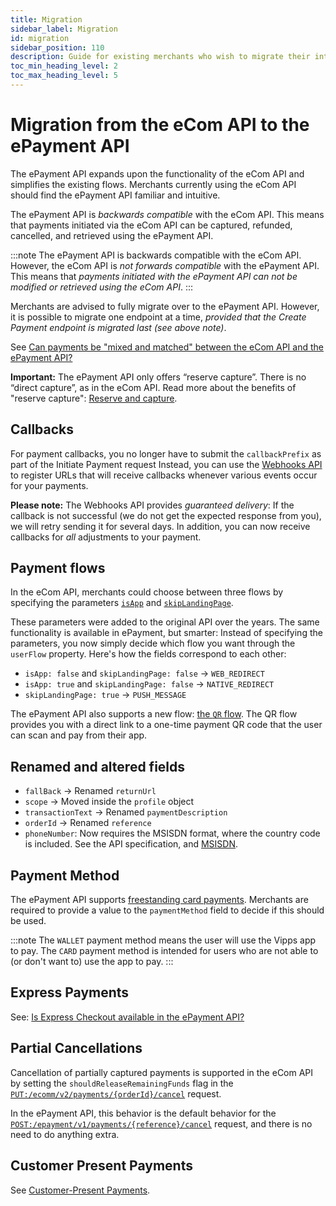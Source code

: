 ```yaml
---
title: Migration
sidebar_label: Migration
id: migration
sidebar_position: 110
description: Guide for existing merchants who wish to migrate their integration to the ePayment API.
toc_min_heading_level: 2
toc_max_heading_level: 5
---
```



# Migration from the eCom API to the ePayment API

The ePayment API expands upon the functionality of the eCom API and simplifies the existing flows.
Merchants currently using the eCom API should find the ePayment API familiar and intuitive.

The ePayment API is *backwards compatible* with the eCom API. This means that payments initiated
via the eCom API can be captured, refunded, cancelled, and retrieved using the ePayment API.

:::note
The ePayment API is backwards compatible with the eCom API. However, the eCom API is *not forwards compatible* with the ePayment API. This means that *payments initiated with the ePayment API can not be modified or retrieved using the eCom API*.
:::

Merchants are advised to fully migrate over to the ePayment API. However, it is possible to migrate one endpoint at a time, *provided that the Create Payment endpoint is migrated last (see above note)*.

See
[Can payments be "mixed and matched" between the eCom API and the ePayment API?](https://developer.vippsmobilepay.com/docs/APIs/epayment-api/faq/#can-payments-be-mixed-and-matched-between-the-ecom-api-and-the-epayment-api)

**Important:**
The ePayment API only offers “reserve capture”. There is no “direct capture”, as
in the eCom API. Read more about the benefits of "reserve capture":
[Reserve and capture](https://developer.vippsmobilepay.com/docs/knowledge-base/reserve-and-capture).

## Callbacks

For payment callbacks, you no longer have to submit the `callbackPrefix` as part of the Initiate Payment request
Instead, you can use the
[Webhooks API](https://developer.vippsmobilepay.com/docs/APIs/epayment-api/features/webhooks)
to register URLs that will receive callbacks whenever various events occur for your payments.

**Please note:** The Webhooks API provides *guaranteed delivery*: If the callback is not successful
(we do not get the expected response from you), we will retry sending it for several days.
In addition, you can now receive callbacks for *all* adjustments to your payment.

## Payment flows

In the eCom API, merchants could choose between three flows by specifying the parameters
[`isApp`](https://developer.vippsmobilepay.com/docs/knowledge-base/isApp/)
and
[`skipLandingPage`](https://developer.vippsmobilepay.com/docs/knowledge-base/landing-page/#skip-landing-page).

These parameters were added to the original API over the years. The same functionality is available in ePayment,
but smarter: Instead of specifying the parameters, you now simply decide which flow you want through the
`userFlow` property. Here's how the fields correspond to each other:

* `isApp: false` and `skipLandingPage: false` -> `WEB_REDIRECT`
* `isApp: true` and `skipLandingPage: false`  -> `NATIVE_REDIRECT`
* `skipLandingPage: true`                     -> `PUSH_MESSAGE`

The ePayment API also supports a new flow:
[the `QR` flow](https://developer.vippsmobilepay.com/docs/APIs/epayment-api/features/qr-payments).
The QR flow provides you with a direct link to a one-time payment QR code that the user can scan and pay from their app.

## Renamed and altered fields

* `fallBack` -> Renamed `returnUrl`
* `scope` -> Moved inside the `profile` object
* `transactionText` -> Renamed `paymentDescription`
* `orderId` -> Renamed `reference`
* `phoneNumber`: Now requires the MSISDN format, where the country code is included. See the API specification, and [MSISDN](https://en.wikipedia.org/wiki/MSISDN).

## Payment Method

The ePayment API supports [freestanding card payments](https://developer.vippsmobilepay.com/docs/APIs/epayment-api/features/free-standing-card-payments). Merchants are required to provide a value to the `paymentMethod` field to decide if this should be used.

:::note
The `WALLET` payment method means the user will use the Vipps app to pay.  The `CARD` payment method is intended for users who are not able to (or don't want to) use the app to pay.
:::

## Express Payments

See:
[Is Express Checkout available in the ePayment API?](https://developer.vippsmobilepay.com/docs/APIs/epayment-api/faq/#is-express-checkout-available-in-the-epayment-api)

## Partial Cancellations

Cancellation of partially captured payments is supported in the eCom API by setting the `shouldReleaseRemainingFunds` flag
in the
[`PUT:/ecomm/v2/payments/{orderId}/cancel`](https://developer.vippsmobilepay.com/api/ecom/#tag/eCom-API/operation/cancelPaymentRequestUsingPUT)
request.

In the ePayment API, this behavior is the default behavior for the
[`POST:/epayment/v1/payments/{reference}/cancel`](https://developer.vippsmobilepay.com/api/epayment/#tag/AdjustPayments/operation/cancelPayment)
request, and there is no need to do anything extra.

## Customer Present Payments

See [Customer-Present Payments](https://developer.vippsmobilepay.com/docs/APIs/epayment-api/features/customer-present-payments).
